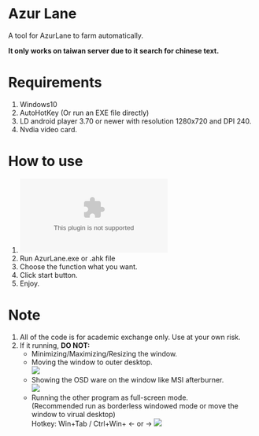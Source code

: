 # Azur Lane
A tool for AzurLane to farm automatically.

**It only works on taiwan server due to it search for chinese text.**


# Requirements
1. Windows10
2. AutoHotKey (Or run an EXE file directly)
3. LD android player 3.70 or newer with resolution 1280x720 and DPI 240.
4. Nvdia video card.

# How to use
1. ![Download](https://github.com/panex0845/AzurLane/archive/master.zip)
2. Run AzurLane.exe or .ahk file
3. Choose the function what you want.
4. Click start button.
5. Enjoy.

# Note
1. All of the code is for academic exchange only.  Use at your own risk.
2. If it running, **DO NOT:**
    * Minimizing/Maximizing/Resizing the window.<br>
    * Moving the window to outer desktop.<br>
    ![](https://i.imgur.com/gOlcTii.png)
    * Showing the OSD ware on the window like MSI afterburner.<br>
    ![](https://i.imgur.com/x8QOKxD.png)
    * Running the other program as full-screen mode.<br>
      (Recommended run as borderless windowed mode or move the window to virual desktop)<br>
       Hotkey: Win+Tab / Ctrl+Win+ ← or →
    ![](https://i.imgur.com/la9sXdV.png)
      
    

